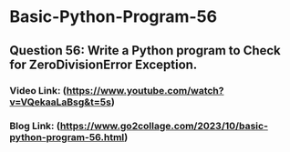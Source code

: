 # Basic-Python-Program-56

## Question 56: Write a Python program to Check for ZeroDivisionError Exception.

### Video Link: (https://www.youtube.com/watch?v=VQekaaLaBsg&t=5s)

### Blog Link: (https://www.go2collage.com/2023/10/basic-python-program-56.html)
